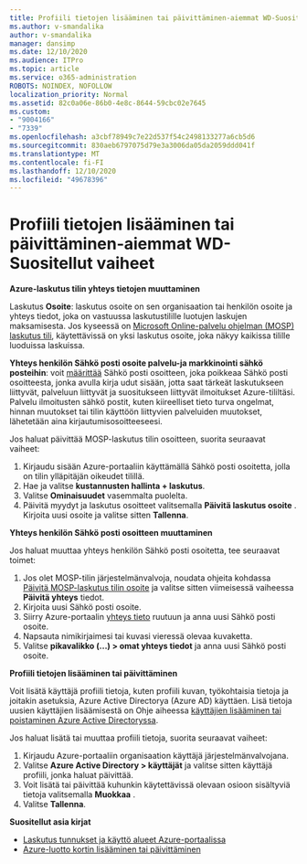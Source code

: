 ```yaml
---
title: Profiili tietojen lisääminen tai päivittäminen-aiemmat WD-Suositellut vaiheet
ms.author: v-smandalika
author: v-smandalika
manager: dansimp
ms.date: 12/10/2020
ms.audience: ITPro
ms.topic: article
ms.service: o365-administration
ROBOTS: NOINDEX, NOFOLLOW
localization_priority: Normal
ms.assetid: 82c0a06e-86b0-4e8c-8644-59cbc02e7645
ms.custom:
- "9004166"
- "7339"
ms.openlocfilehash: a3cbf78949c7e22d537f54c2498133277a6cb5d6
ms.sourcegitcommit: 830aeb6797075d79e3a3006da05da2059ddd041f
ms.translationtype: MT
ms.contentlocale: fi-FI
ms.lasthandoff: 12/10/2020
ms.locfileid: "49678396"
---
```

# <a name="add-or-update-profile-information---legacy-wd---recommended-steps"></a>Profiili tietojen lisääminen tai päivittäminen-aiemmat WD-Suositellut vaiheet

**Azure-laskutus tilin yhteys tietojen muuttaminen**

Laskutus **Osoite**: laskutus osoite on sen organisaation tai henkilön osoite ja yhteys tiedot, joka on vastuussa laskutustilille luotujen laskujen maksamisesta. Jos kyseessä on [Microsoft Online-palvelu ohjelman (MOSP) laskutus tili](https://docs.microsoft.com/azure/cost-management-billing/manage/change-azure-account-profile#update-an-mosp-billing-account-address), käytettävissä on yksi laskutus osoite, joka näkyy kaikissa tilille luoduissa laskuissa.

**Yhteys henkilön Sähkö posti osoite palvelu-ja markkinointi sähkö posteihin**: voit [määrittää](https://docs.microsoft.com/azure/cost-management-billing/manage/change-azure-account-profile#change-your-contact-email-address) Sähkö posti osoitteen, joka poikkeaa Sähkö posti osoitteesta, jonka avulla kirja udut sisään, jotta saat tärkeät laskutukseen liittyvät, palveluun liittyvät ja suositukseen liittyvät ilmoitukset Azure-tililtäsi. Palvelu ilmoitusten sähkö postit, kuten kiireelliset tieto turva ongelmat, hinnan muutokset tai tilin käyttöön liittyvien palveluiden muutokset, lähetetään aina kirjautumisosoitteeseesi.

Jos haluat päivittää MOSP-laskutus tilin osoitteen, suorita seuraavat vaiheet:
1. Kirjaudu sisään Azure-portaaliin käyttämällä Sähkö posti osoitetta, jolla on tilin ylläpitäjän oikeudet tilillä.
2. Hae ja valitse **kustannusten hallinta + laskutus**. 
3. Valitse **Ominaisuudet** vasemmalta puolelta. 
4. Päivitä myydyt ja laskutus osoitteet valitsemalla **Päivitä laskutus osoite** . Kirjoita uusi osoite ja valitse sitten **Tallenna**.

**Yhteys henkilön Sähkö posti osoitteen muuttaminen** 

Jos haluat muuttaa yhteys henkilön Sähkö posti osoitetta, tee seuraavat toimet:
1. Jos olet MOSP-tilin järjestelmänvalvoja, noudata ohjeita kohdassa [Päivitä MOSP-laskutus tilin osoite](https://docs.microsoft.com/azure/cost-management-billing/manage/change-azure-account-profile#update-an-mosp-billing-account-address) ja valitse sitten viimeisessä vaiheessa **Päivitä yhteys** tiedot. 
2. Kirjoita uusi Sähkö posti osoite. 
3. Siirry Azure-portaalin [yhteys tieto](https://ms.portal.azure.com/) ruutuun ja anna uusi Sähkö posti osoite. 
4. Napsauta nimikirjaimesi tai kuvasi vieressä olevaa kuvaketta. 
5. Valitse **pikavalikko (...) > omat yhteys tiedot** ja anna uusi Sähkö posti osoite.

**Profiili tietojen lisääminen tai päivittäminen**

Voit lisätä käyttäjä profiili tietoja, kuten profiili kuvan, työkohtaisia tietoja ja joitakin asetuksia, Azure Active Directorya (Azure AD) käyttäen. Lisä tietoja uusien käyttäjien lisäämisestä on Ohje aiheessa [käyttäjien lisääminen tai poistaminen Azure Active Directoryssa](https://docs.microsoft.com/azure/active-directory/fundamentals/add-users-azure-active-directory).

Jos haluat lisätä tai muuttaa profiili tietoja, suorita seuraavat vaiheet:

1. Kirjaudu Azure-portaaliin organisaation käyttäjä järjestelmänvalvojana.
2. Valitse **Azure Active Directory > käyttäjät** ja valitse sitten käyttäjä profiili, jonka haluat päivittää. 
3. Voit lisätä tai päivittää kuhunkin käytettävissä olevaan osioon sisältyviä tietoja valitsemalla **Muokkaa** . 
4. Valitse **Tallenna**.

**Suositellut asia kirjat**

- [Laskutus tunnukset ja käyttö alueet Azure-portaalissa](https://docs.microsoft.com/azure/cost-management-billing/manage/view-all-accounts) 
- [Azure-luotto kortin lisääminen tai päivittäminen](https://docs.microsoft.com/azure/cost-management-billing/manage/change-credit-card)


